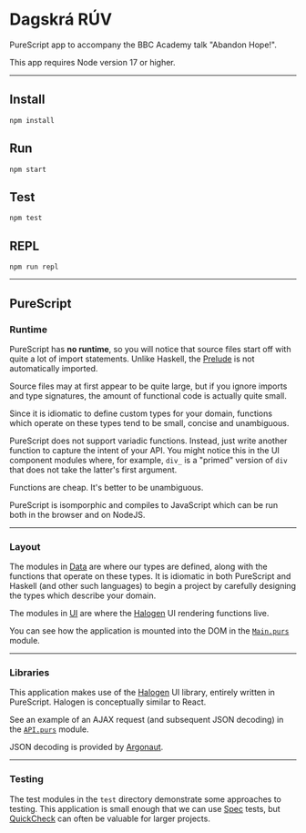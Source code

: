 # Dagskrá RÚV

PureScript app to accompany the BBC Academy talk "Abandon Hope!".

This app requires Node version 17 or higher.

---

## Install

```shell
npm install
```

## Run

```shell
npm start
```

## Test

```shell
npm test
```

## REPL

```shell
npm run repl
```

---

## PureScript

### Runtime

PureScript has **no runtime**, so you will notice that source files start off
with quite a lot of import statements. Unlike Haskell, the [Prelude][] is not
automatically imported.

Source files may at first appear to be quite large, but if you ignore imports
and type signatures, the amount of functional code is actually quite small.

Since it is idiomatic to define custom types for your domain, functions
which operate on these types tend to be small, concise and unambiguous.

PureScript does not support variadic functions. Instead, just write another
function to capture the intent of your API. You might notice this in the
UI component modules where, for example, `div_` is a "primed" version of `div`
that does not take the latter's first argument.

Functions are cheap. It's better to be unambiguous.

PureScript is isomporphic and compiles to JavaScript which can be run both
in the browser and on NodeJS.

---

### Layout

The modules in [Data](src/Data/) are where our types are defined, along with
the functions that operate on these types. It is idiomatic in both PureScript
and Haskell (and other such languages) to begin a project by carefully
designing the types which describe your domain.

The modules in [UI](src/UI/) are where the [Halogen][] UI rendering functions
live.

You can see how the application is mounted into the DOM in the
[`Main.purs`](src/Main.purs) module.

---

### Libraries

This application makes use of the [Halogen][] UI library, entirely written in
PureScript. Halogen is conceptually similar to React.

See an example of an AJAX request (and subsequent JSON decoding) in the
[`API.purs`](src/API.purs) module.

JSON decoding is provided by [Argonaut][].

---

### Testing

The test modules in the `test` directory demonstrate some approaches to
testing. This application is small enough that we can use [Spec][] tests, but
[QuickCheck] can often be valuable for larger projects.


[argonaut]: https://github.com/purescript-contrib/purescript-argonaut
[halogen]: https://purescript-halogen.github.io/purescript-halogen/
[prelude]: https://github.com/purescript/purescript-prelude
[quickcheck]: https://github.com/purescript/purescript-quickcheck
[spec]: https://purescript-spec.github.io/purescript-spec/
